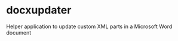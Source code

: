 docxupdater
===========

Helper application to update custom XML parts in a Microsoft Word document
